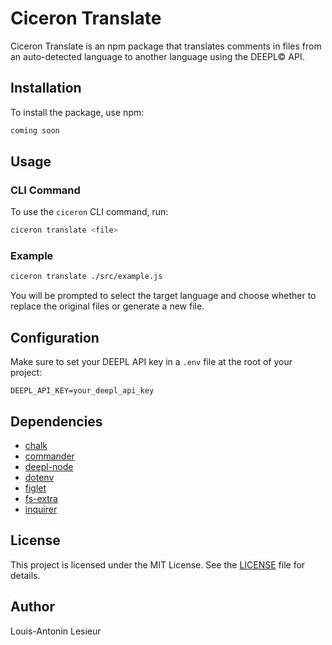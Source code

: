 # Ciceron Translate

Ciceron Translate is an npm package that translates comments in files from an auto-detected language to another language using the DEEPL© API.

## Installation

To install the package, use npm:

```bash
coming soon
```

## Usage

### CLI Command

To use the `ciceron` CLI command, run:

```bash
ciceron translate <file>
```

### Example

```bash
ciceron translate ./src/example.js
```

You will be prompted to select the target language and choose whether to replace the original files or generate a new file.

## Configuration

Make sure to set your DEEPL API key in a `.env` file at the root of your project:

```
DEEPL_API_KEY=your_deepl_api_key
```

## Dependencies

- [chalk](https://www.npmjs.com/package/chalk)
- [commander](https://www.npmjs.com/package/commander)
- [deepl-node](https://www.npmjs.com/package/deepl-node)
- [dotenv](https://www.npmjs.com/package/dotenv)
- [figlet](https://www.npmjs.com/package/figlet)
- [fs-extra](https://www.npmjs.com/package/fs-extra)
- [inquirer](https://www.npmjs.com/package/inquirer)

## License

This project is licensed under the MIT License. See the [LICENSE](LICENSE) file for details.

## Author

Louis-Antonin Lesieur